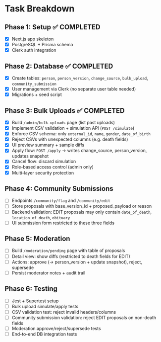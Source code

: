 # Task Breakdown

## Phase 1: Setup ✅ COMPLETED
- [x] Next.js app skeleton
- [x] PostgreSQL + Prisma schema
- [x] Clerk auth integration

## Phase 2: Database ✅ COMPLETED
- [x] Create tables: `person`, `person_version`, `change_source`, `bulk_upload`, `community_submission`
- [x] User management via Clerk (no separate user table needed)
- [x] Migrations + seed script

## Phase 3: Bulk Uploads ✅ COMPLETED
- [x] Build `/admin/bulk-uploads` page (list past uploads)
- [x] Implement CSV validation + simulation API (`POST /simulate`)
- [x] Enforce CSV schema: only `external_id`, `name`, `gender`, `date_of_birth`
- [x] Reject CSVs with unexpected columns (e.g. death fields)
- [x] UI preview summary + sample diffs
- [x] Apply flow: `POST /apply` → writes change_source, person_version, updates snapshot
- [x] Cancel flow: discard simulation
- [x] Role-based access control (admin only)
- [x] Multi-layer security protection

## Phase 4: Community Submissions
- [ ] Endpoints `/community/flag` and `/community/edit`
- [ ] Store proposals with base_version_id + proposed_payload or reason
- [ ] Backend validation: EDIT proposals may only contain `date_of_death`, `location_of_death`, `obituary`
- [ ] UI submission form restricted to these three fields

## Phase 5: Moderation
- [ ] Build `/moderation/pending` page with table of proposals
- [ ] Detail view: show diffs (restricted to death fields for EDIT)
- [ ] Actions: approve (→ person_version + update snapshot), reject, supersede
- [ ] Persist moderator notes + audit trail

## Phase 6: Testing
- [ ] Jest + Supertest setup
- [ ] Bulk upload simulate/apply tests
- [ ] CSV validation test: reject invalid headers/columns
- [ ] Community submission validation: reject EDIT proposals on non-death fields
- [ ] Moderation approve/reject/supersede tests
- [ ] End-to-end DB integration tests
